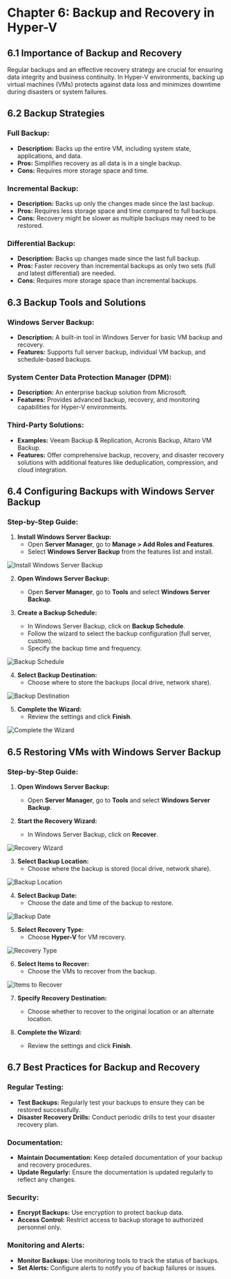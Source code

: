 # Chapter 6: Backup and Recovery in Hyper-V

## 6.1 Importance of Backup and Recovery

Regular backups and an effective recovery strategy are crucial for ensuring data integrity and business continuity. In Hyper-V environments, backing up virtual machines (VMs) protects against data loss and minimizes downtime during disasters or system failures.

## 6.2 Backup Strategies

### Full Backup:
- **Description:** Backs up the entire VM, including system state, applications, and data.
- **Pros:** Simplifies recovery as all data is in a single backup.
- **Cons:** Requires more storage space and time.

### Incremental Backup:
- **Description:** Backs up only the changes made since the last backup.
- **Pros:** Requires less storage space and time compared to full backups.
- **Cons:** Recovery might be slower as multiple backups may need to be restored.

### Differential Backup:
- **Description:** Backs up changes made since the last full backup.
- **Pros:** Faster recovery than incremental backups as only two sets (full and latest differential) are needed.
- **Cons:** Requires more storage space than incremental backups.

## 6.3 Backup Tools and Solutions

### Windows Server Backup:
- **Description:** A built-in tool in Windows Server for basic VM backup and recovery.
- **Features:** Supports full server backup, individual VM backup, and schedule-based backups.

### System Center Data Protection Manager (DPM):
- **Description:** An enterprise backup solution from Microsoft.
- **Features:** Provides advanced backup, recovery, and monitoring capabilities for Hyper-V environments.

### Third-Party Solutions:
- **Examples:** Veeam Backup & Replication, Acronis Backup, Altaro VM Backup.
- **Features:** Offer comprehensive backup, recovery, and disaster recovery solutions with additional features like deduplication, compression, and cloud integration.

## 6.4 Configuring Backups with Windows Server Backup

### Step-by-Step Guide:

1. **Install Windows Server Backup:**
   - Open **Server Manager**, go to **Manage > Add Roles and Features**.
   - Select **Windows Server Backup** from the features list and install.

![Install Windows Server Backup](https://mylemans.online/assets/img/Hyper-V-Guide/Chapter-06/Chapter-06-4-1.png)

2. **Open Windows Server Backup:**
   - Open **Server Manager**, go to **Tools** and select **Windows Server Backup**.

3. **Create a Backup Schedule:**
   - In Windows Server Backup, click on **Backup Schedule**.
   - Follow the wizard to select the backup configuration (full server, custom).
   - Specify the backup time and frequency.

![Backup Schedule](https://mylemans.online/assets/img/Hyper-V-Guide/Chapter-06/Chapter-06-4-3.png)

4. **Select Backup Destination:**
   - Choose where to store the backups (local drive, network share).

![Backup Destination](https://mylemans.online/assets/img/Hyper-V-Guide/Chapter-06/Chapter-6-4-4.png)

5. **Complete the Wizard:**
   - Review the settings and click **Finish**.

![Complete the Wizard](https://mylemans.online/assets/img/Hyper-V-Guide/Chapter-06/Chapter-6-4-5.png)


## 6.5 Restoring VMs with Windows Server Backup

### Step-by-Step Guide:

1. **Open Windows Server Backup:**
   - Open **Server Manager**, go to **Tools** and select **Windows Server Backup**.

2. **Start the Recovery Wizard:**
   - In Windows Server Backup, click on **Recover**.

![Recovery Wizard](https://mylemans.online/assets/img/Hyper-V-Guide/Chapter-06/Chapter-06-5-2.png)

3. **Select Backup Location:**
   - Choose where the backup is stored (local drive, network share).

![Backup Location](https://mylemans.online/assets/img/Hyper-V-Guide/Chapter-06/Chapter-06-5-3.png)

4. **Select Backup Date:**
   - Choose the date and time of the backup to restore.

![Backup Date](https://mylemans.online/assets/img/Hyper-V-Guide/Chapter-06/Chapter-06-5-4.png)

5. **Select Recovery Type:**
   - Choose **Hyper-V** for VM recovery.

![Recovery Type](https://mylemans.online/assets/img/Hyper-V-Guide/Chapter-06/Chapter-06-5-5.png)

6. **Select Items to Recover:**
   - Choose the VMs to recover from the backup.

![Items to Recover](https://mylemans.online/assets/img/Hyper-V-Guide/Chapter-06/Chapter-06-5-6.png)

7. **Specify Recovery Destination:**
   - Choose whether to recover to the original location or an alternate location.

8. **Complete the Wizard:**
   - Review the settings and click **Finish**.

## 6.7 Best Practices for Backup and Recovery

### Regular Testing:
- **Test Backups:** Regularly test your backups to ensure they can be restored successfully.
- **Disaster Recovery Drills:** Conduct periodic drills to test your disaster recovery plan.

### Documentation:
- **Maintain Documentation:** Keep detailed documentation of your backup and recovery procedures.
- **Update Regularly:** Ensure the documentation is updated regularly to reflect any changes.

### Security:
- **Encrypt Backups:** Use encryption to protect backup data.
- **Access Control:** Restrict access to backup storage to authorized personnel only.

### Monitoring and Alerts:
- **Monitor Backups:** Use monitoring tools to track the status of backups.
- **Set Alerts:** Configure alerts to notify you of backup failures or issues.
